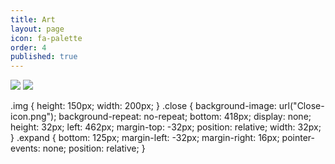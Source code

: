 ```yaml
---
title: Art
layout: page
icon: fa-palette
order: 4
published: true
---
```

<img id="img1" class="img" src="http://bit.ly/2acrH5J" />
<a href="#" class="close"></a>
<img class="expand" src="Expand-icon.png" />

.img {
  height: 150px;
  width: 200px;
}
.close {
  background-image: url("Close-icon.png");
  background-repeat: no-repeat;
  bottom: 418px;
  display: none;
  height: 32px;
  left: 462px;
  margin-top: -32px;
  position: relative;
  width: 32px;
}
.expand {
  bottom: 125px;
  margin-left: -32px;
  margin-right: 16px;
  pointer-events: none;
  position: relative;
}